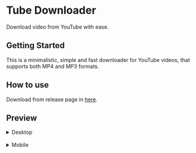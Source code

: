 # Tube Downloader

Download video from YouTube with ease.

## Getting Started

This is a minimalistic, simple and fast downloader for YouTube videos,
that supports both MP4 and MP3 formats.

## How to use

Download from release page in [here](https://github.com/EuCaue/tube_downloader/releases).

## Preview

<details>
<summary>
        Desktop
</summary>
        <img src="https://github.com/EuCaue/tube_downloader/assets/69485603/474fc190-f886-4f40-9573-644474b91f08" alt="tube_downloader" height="500" />
</details>
<br/>


<details>
<summary>
       Mobile 
</summary>
        <img src="https://github.com/EuCaue/tube_downloader/assets/69485603/fb2e21de-adca-4771-8df7-aa9ca1259f56" alt="tube_downloader" height="500" />
</details>
